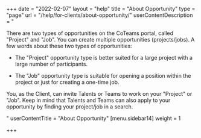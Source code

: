 +++
date = "2022-02-07"
layout = "help"
title = "About Opportunity"
type = "page"
url = "/help/for-clients/about-opportunity/"
userContentDescription = "<p>There are two types of opportunities on the CoTeams portal, called \"Project\" and \"Job\". You can create multiple opportunities (projects/jobs). A few words about these two types of opportunities:</p><ul><li><p>The \"Project\" opportunity type is better suited for a large project with a large number of participants.</p></li><li><p>The \"Job\" opportunity type is suitable for opening a position within the project or just for creating a one-time job.</p></li></ul><p>You, as the Client, can invite Talents or Teams to work on your \"Project\" or \"Job\". Keep in mind that Talents and Teams can also apply to your opportunity by finding your project/job in a search.</p>"
userContentTitle = "About Opportunity"
[menu.sidebar14]
weight = 1

+++
